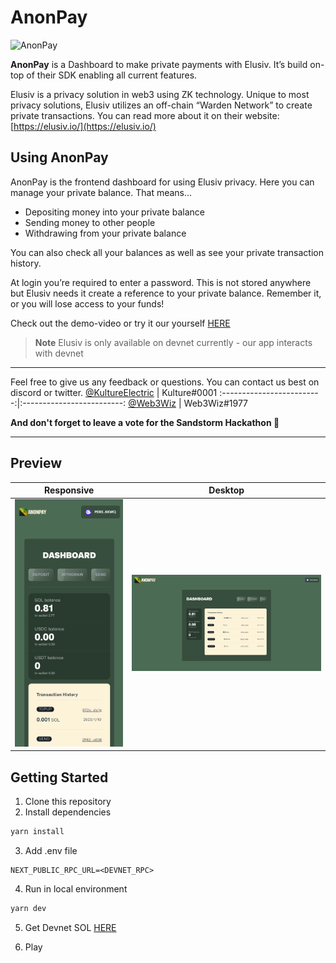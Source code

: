 # AnonPay
![AnonPay](/public/anon-pay-logo-with-text.png)

**AnonPay** is a Dashboard to make private payments with Elusiv. It’s build on-top of their SDK enabling all current features.

Elusiv is a privacy solution in web3 using ZK technology. Unique to most privacy solutions, Elusiv utilizes an off-chain “Warden Network” to create private transactions. You can read more about it on their website: [https://elusiv.io/](https://elusiv.io/)

## Using AnonPay

AnonPay is the frontend dashboard for using Elusiv privacy. Here you can manage your private balance. That means…

- Depositing money into your private balance
- Sending money to other people
- Withdrawing from your private balance

You can also check all your balances as well as see your private transaction history.

At login you’re required to enter a password. This is not stored anywhere but Elusiv needs it create a reference to your private balance. Remember it, or you will lose access to your funds!

Check out the demo-video or try it our yourself [HERE](https://anonpay.vercel.app/)


> **Note**
> Elusiv is only available on devnet currently - our app interacts with devnet


---

Feel free to give us any feedback or questions. You can contact us best on discord or twitter.
[@KultureElectric](https://twitter.com/KultureElectric) | Kulture#0001
:-------------------------:|:-------------------------:
[@Web3Wiz](https://twitter.com/Web3Wiz) | Web3Wiz#1977


**And don't forget to leave a vote for the Sandstorm Hackathon 🙏**

---

## Preview

Responsive                     |  Desktop
:-------------------------:|:-------------------------:
![AnonPay Mobile](/public/AnonPay-Mobile.png)  |  ![AnonPay Desktop](/public/AnonPay-Desktop.png)

## Getting Started

1. Clone this repository
2. Install dependencies
```bash
yarn install
```
3. Add .env file
```
NEXT_PUBLIC_RPC_URL=<DEVNET_RPC>
```
4. Run in local environment
```bash
yarn dev
```
5. Get Devnet SOL [HERE](https://sol-faucet.avaulto.com/)

6. Play

